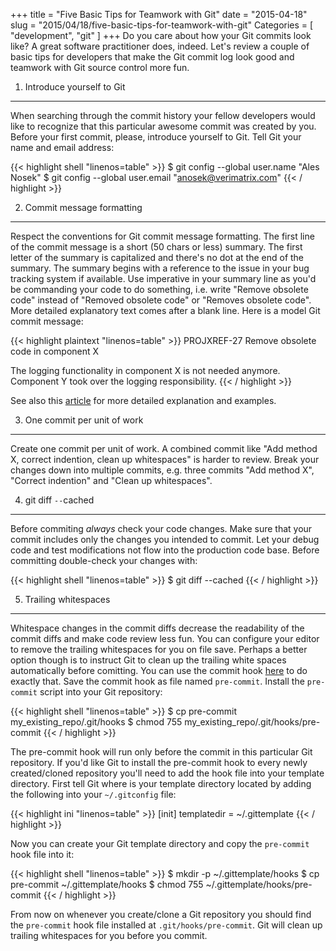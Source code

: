 +++
title = "Five Basic Tips for Teamwork with Git"
date = "2015-04-18"
slug = "2015/04/18/five-basic-tips-for-teamwork-with-git"
Categories = [ "development", "git" ]
+++
Do you care about how your Git commits look like? A great software practitioner does, indeed. Let's review a couple of basic tips for developers that make the Git commit log look good and teamwork with Git source control more fun.
<!--more-->

1) Introduce yourself to Git
----------------------------

When searching through the commit history your fellow developers would like to recognize that this particular awesome commit was created by you. Before your first commit, please, introduce yourself to Git. Tell Git your name and email address:

{{< highlight shell "linenos=table" >}}
$ git config --global user.name "Ales Nosek"
$ git config --global user.email "anosek@verimatrix.com"
{{< / highlight >}}

2) Commit message formatting
----------------------------

Respect the conventions for Git commit message formatting. The first line of the commit message is a short (50 chars or less) summary. The first letter of the summary is capitalized and there's no dot at the end of the summary. The summary begins with a reference to the issue in your bug tracking system if available. Use imperative in your summary line as you'd be commanding your code to do something, i.e. write "Remove obsolete code" instead of "Removed obsolete code" or "Removes obsolete code". More detailed explanatory text comes after a blank line. Here is a model Git commit message:

{{< highlight plaintext "linenos=table" >}}
PROJXREF-27 Remove obsolete code in component X

The logging functionality in component X is not needed anymore.
Component Y took over the logging responsibility.
{{< / highlight >}}

See also this [article](http://chris.beams.io/posts/git-commit/ "How to Write a Git Commit Message") for more detailed explanation and examples.

3) One commit per unit of work
------------------------------

Create one commit per unit of work. A combined commit like "Add method X, correct indention, clean up whitespaces" is harder to review. Break your changes down into multiple commits, e.g. three commits "Add method X", "Correct indention" and "Clean up whitespaces".

4) git diff `--`cached
-----------------------

Before commiting *always* check your code changes. Make sure that your commit includes only the changes you intended to commit. Let your debug code and test modifications not flow into the production code base. Before committing double-check your changes with:

{{< highlight shell "linenos=table" >}}
$ git diff --cached
{{< / highlight >}}

5) Trailing whitespaces
-----------------------

Whitespace changes in the commit diffs decrease the readability of the commit diffs and make code review less fun. You can configure your editor to remove the trailing whitespaces for you on file save. Perhaps a better option though is to instruct Git to clean up the trailing white spaces automatically before comitting. You can use the commit hook [here](http://stackoverflow.com/questions/591923/make-git-automatically-remove-trailing-whitespace-before-committing/3516525#3516525 "Make git automatically remove trailing whitespace before committing") to do exactly that. Save the commit hook as file named `pre-commit`. Install the `pre-commit` script into your Git repository:

{{< highlight shell "linenos=table" >}}
$ cp pre-commit my_existing_repo/.git/hooks
$ chmod 755 my_existing_repo/.git/hooks/pre-commit
{{< / highlight >}}

The pre-commit hook will run only before the commit in this particular Git repository. If you'd like Git to install the pre-commit hook to every newly created/cloned repository you'll need to add the hook file into your template directory. First tell Git where is your template directory located by adding the following into your `~/.gitconfig` file:

{{< highlight ini "linenos=table" >}}
[init]
        templatedir = ~/.gittemplate
{{< / highlight >}}

Now you can create your Git template directory and copy the `pre-commit` hook file into it:

{{< highlight shell "linenos=table" >}}
$ mkdir -p ~/.gittemplate/hooks
$ cp pre-commit ~/.gittemplate/hooks
$ chmod 755 ~/.gittemplate/hooks/pre-commit
{{< / highlight >}}

From now on whenever you create/clone a Git repository you should find the `pre-commit` hook file installed at `.git/hooks/pre-commit`. Git will clean up trailing whitespaces for you before you commit.
